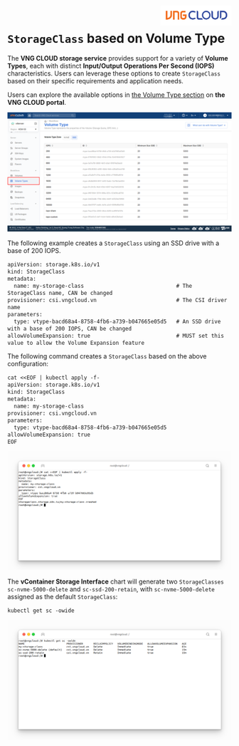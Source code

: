 <div style="float: right;"><img src="../../../images/01.png" width="160px" /></div><br>


# `StorageClass` based on Volume Type
The **VNG CLOUD storage service** provides support for a variety of **Volume Types**, each with distinct **Input/Output Operations Per Second (IOPS)** characteristics. Users can leverage these options to create `StorageClass` based on their specific requirements and application needs.

Users can explore the available options in [the Volume Type section](https://hcm-3.console.vngcloud.vn/vserver/block-store/volume-type) on **the VNG CLOUD portal**.<br>


![](./../../../images/08.png)


The following example creates a `StorageClass` using an SSD drive with a base of 200 IOPS.

```yaml=
apiVersion: storage.k8s.io/v1
kind: StorageClass
metadata:
  name: my-storage-class                             # The StorageClass name, CAN be changed
provisioner: csi.vngcloud.vn                         # The CSI driver name
parameters:
  type: vtype-bacd68a4-8758-4fb6-a739-b047665e05d5   # An SSD drive with a base of 200 IOPS, CAN be changed
allowVolumeExpansion: true                           # MUST set this value to allow the Volume Expansion feature
```

The following command creates a `StorageClass` based on the above configuration:
```bash=
cat <<EOF | kubectl apply -f-
apiVersion: storage.k8s.io/v1
kind: StorageClass
metadata:
  name: my-storage-class
provisioner: csi.vngcloud.vn
parameters:
  type: vtype-bacd68a4-8758-4fb6-a739-b047665e05d5
allowVolumeExpansion: true
EOF
```

<center>

  ![](./../../../images/14.png)

</center>

The **vContainer Storage Interface** chart will generate two `StorageClasses` `sc-nvme-5000-delete` and `sc-ssd-200-retain`, with `sc-nvme-5000-delete` assigned as the default `StorageClass`:
```bash=
kubectl get sc -owide
```

<center>

  ![](./../../../images/11.1.png)

</center>
